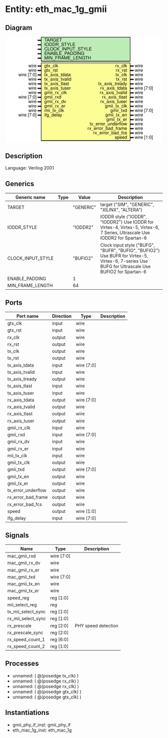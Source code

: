 # Entity: eth_mac_1g_gmii

## Diagram

![Diagram](eth_mac_1g_gmii.svg "Diagram")
## Description

Language: Verilog 2001
 
## Generics

| Generic name      | Type | Value     | Description                                                                                                                                       |
| ----------------- | ---- | --------- | ------------------------------------------------------------------------------------------------------------------------------------------------- |
| TARGET            |      | "GENERIC" | target ("SIM", "GENERIC", "XILINX", "ALTERA")                                                                                                     |
| IODDR_STYLE       |      | "IODDR2"  | IODDR style ("IODDR", "IODDR2") Use IODDR for Virtex-4, Virtex-5, Virtex-6, 7 Series, Ultrascale Use IODDR2 for Spartan-6                         |
| CLOCK_INPUT_STYLE |      | "BUFIO2"  | Clock input style ("BUFG", "BUFR", "BUFIO", "BUFIO2") Use BUFR for Virtex-5, Virtex-6, 7-series Use BUFG for Ultrascale Use BUFIO2 for Spartan-6  |
| ENABLE_PADDING    |      | 1         |                                                                                                                                                   |
| MIN_FRAME_LENGTH  |      | 64        |                                                                                                                                                   |
## Ports

| Port name          | Direction | Type       | Description |
| ------------------ | --------- | ---------- | ----------- |
| gtx_clk            | input     | wire       |             |
| gtx_rst            | input     | wire       |             |
| rx_clk             | output    | wire       |             |
| rx_rst             | output    | wire       |             |
| tx_clk             | output    | wire       |             |
| tx_rst             | output    | wire       |             |
| tx_axis_tdata      | input     | wire [7:0] |             |
| tx_axis_tvalid     | input     | wire       |             |
| tx_axis_tready     | output    | wire       |             |
| tx_axis_tlast      | input     | wire       |             |
| tx_axis_tuser      | input     | wire       |             |
| rx_axis_tdata      | output    | wire [7:0] |             |
| rx_axis_tvalid     | output    | wire       |             |
| rx_axis_tlast      | output    | wire       |             |
| rx_axis_tuser      | output    | wire       |             |
| gmii_rx_clk        | input     | wire       |             |
| gmii_rxd           | input     | wire [7:0] |             |
| gmii_rx_dv         | input     | wire       |             |
| gmii_rx_er         | input     | wire       |             |
| mii_tx_clk         | input     | wire       |             |
| gmii_tx_clk        | output    | wire       |             |
| gmii_txd           | output    | wire [7:0] |             |
| gmii_tx_en         | output    | wire       |             |
| gmii_tx_er         | output    | wire       |             |
| tx_error_underflow | output    | wire       |             |
| rx_error_bad_frame | output    | wire       |             |
| rx_error_bad_fcs   | output    | wire       |             |
| speed              | output    | wire [1:0] |             |
| ifg_delay          | input     | wire [7:0] |             |
## Signals

| Name               | Type       | Description          |
| ------------------ | ---------- | -------------------- |
| mac_gmii_rxd       | wire [7:0] |                      |
| mac_gmii_rx_dv     | wire       |                      |
| mac_gmii_rx_er     | wire       |                      |
| mac_gmii_txd       | wire [7:0] |                      |
| mac_gmii_tx_en     | wire       |                      |
| mac_gmii_tx_er     | wire       |                      |
| speed_reg          | reg [1:0]  |                      |
| mii_select_reg     | reg        |                      |
| tx_mii_select_sync | reg [1:0]  |                      |
| rx_mii_select_sync | reg [1:0]  |                      |
| rx_prescale        | reg [2:0]  | PHY speed detection  |
| rx_prescale_sync   | reg [2:0]  |                      |
| rx_speed_count_1   | reg [6:0]  |                      |
| rx_speed_count_2   | reg [1:0]  |                      |
## Processes
- unnamed: ( @(posedge tx_clk) )
- unnamed: ( @(posedge rx_clk) )
- unnamed: ( @(posedge rx_clk) )
- unnamed: ( @(posedge gtx_clk) )
- unnamed: ( @(posedge gtx_clk) )
## Instantiations

- gmii_phy_if_inst: gmii_phy_if
- eth_mac_1g_inst: eth_mac_1g
